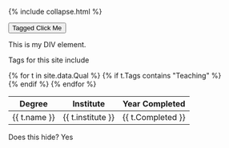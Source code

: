 
{% include collapse.html %}


<button onclick='myFunction("taggedDIV")'>Tagged Click Me</button>



<div id="myDIV">
  This is my DIV element.
</div> 


Tags for this site include 


<table>
<thead>
  <tr>
    <th>Degree</th>
    <th>Institute</th>
    <th>Year Completed</th>
  </tr>
</thead>
<tbody>    
{% for t in site.data.Qual %}
    {% if t.Tags contains "Teaching" %}
    <div id="taggedDIV">
    <tr>
    <td>{{ t.name }}</td>
    <td>{{ t.institute }}</td>
    <td>{{ t.Completed }}</td>
  </tr>
    </div>
    {% endif %}
{% endfor %}

</tbody>
  </table>
  
<div id="taggedDIV">
  Does this hide?  Yes 
</div>
